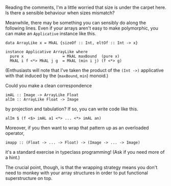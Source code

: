 Reading the comments, I'm a little worried that size is under the carpet here. Is there a sensible behaviour when sizes mismatch?

Meanwhile, there may be something you can sensibly do along the following lines. Even if your arrays aren't easy to make polymorphic, you can make an `Applicative` instance like this.

    data ArrayLike x = MkAL {sizeOf :: Int, eltOf :: Int -> x}

    instance Applicative ArrayLike where
      pure x                 = MkAL maxBound  (pure x)
      MkAL i f <*> MkAL j g  = MkAL (min i j) (f <*> g)

(Enthusiasts will note that I've taken the product of the `(Int ->)` applicative with that induced by the (`maxBound`, `min`) monoid.)

Could you make a clean correspondence

    imAL :: Image -> ArrayLike Float
    alIm :: ArrayLike Float -> Image

by projection and tabulation? If so, you can write code like this.

    alIm $ (f <$> imAL a1 <*> ... <*> imAL an)

Moreover, if you then want to wrap that pattern up as an overloaded operator,

    imapp :: (Float -> ... -> Float) -> (Image -> ... -> Image)

it's a standard exercise in typeclass programming! (Ask if you need more of a hint.)

The crucial point, though, is that the wrapping strategy means you don't need to monkey with your array structures in order to put functional superstructure on top.
